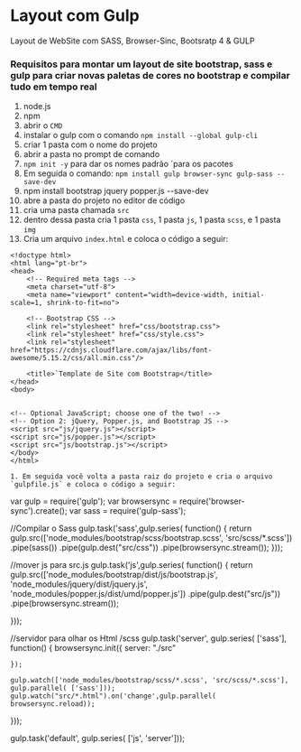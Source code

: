 # Layout com Gulp
 Layout de WebSite com SASS, Browser-Sinc, Bootsratp 4 & GULP

### Requisitos para montar um layout de site bootstrap, sass e gulp para criar novas paletas de cores no bootstrap e compilar tudo em tempo real

1. node.js
1. npm 
1. abrir o `CMD`
1. instalar o gulp com o comando `npm install --global gulp-cli `
1. criar 1 pasta com o nome do projeto
1. abrir a pasta no prompt de comando
1. `npm init -y` para dar os nomes padrão ´para os pacotes
1. Em seguida o comando: `npm install gulp browser-sync gulp-sass --save-dev`
1. npm install bootstrap jquery popper.js --save-dev
1. abre a pasta do projeto no editor de código
1. cria uma pasta chamada `src`
1. dentro dessa pasta cria 1 pasta `css`, 1 pasta `js`, 1 pasta `scss`, e 1 pasta `img`
1. Cria um arquivo `index.html` e coloca o código a seguir:
```
<!doctype html>
<html lang="pt-br">
<head>
	<!-- Required meta tags -->
	<meta charset="utf-8">
	<meta name="viewport" content="width=device-width, initial-scale=1, shrink-to-fit=no">

	<!-- Bootstrap CSS -->
	<link rel="stylesheet" href="css/bootstrap.css">
	<link rel="stylesheet" href="css/style.css">
	<link rel="stylesheet" href="https://cdnjs.cloudflare.com/ajax/libs/font-awesome/5.15.2/css/all.min.css"/>

	<title>`Template de Site com Bootstrap</title>
</head>
<body>


<!-- Optional JavaScript; choose one of the two! -->
<!-- Option 2: jQuery, Popper.js, and Bootstrap JS -->
<script src="js/jquery.js"></script>
<script src="js/popper.js"></script>
<script src="js/bootstrap.js"></script>	
</body>
</html>

1. Em seguida você volta a pasta raiz do projeto e cria o arquivo `gulpfile.js` e coloca o código a seguir:

```
var gulp = require('gulp');
var browsersync = require('browser-sync').create();
var sass = require('gulp-sass');

//Compilar o Sass
gulp.task('sass',gulp.series( function() {
    return gulp.src(['node_modules/bootstrap/scss/bootstrap.scss', 'src/scss/*.scss'])
        .pipe(sass())
        .pipe(gulp.dest("src/css"))
        .pipe(browsersync.stream());
    }));

//mover js para src.js
gulp.task('js',gulp.series( function() {
    return gulp.src(['node_modules/bootstrap/dist/js/bootstrap.js', 'node_modules/jquery/dist/jquery.js', 'node_modules/popper.js/dist/umd/popper.js'])
        .pipe(gulp.dest("src/js"))
        .pipe(browsersync.stream());

}));


//servidor para olhar os Html /scss
gulp.task('server', gulp.series( ['sass'], function() {
    browsersync.init({
        server: "./src"

    });

    gulp.watch(['node_modules/bootstrap/scss/*.scss', 'src/scss/*.scss'], gulp.parallel( ['sass']));
    gulp.watch("src/*.html").on('change',gulp.parallel( browsersync.reload));

}));

gulp.task('default', gulp.series( ['js', 'server']));
```